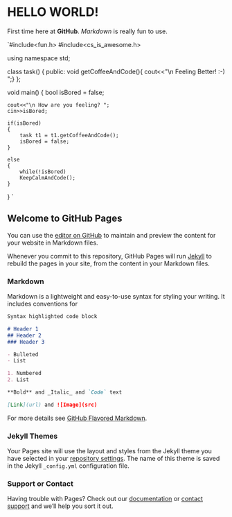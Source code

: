 # HELLO WORLD!

First time here at **GitHub**. _Markdown_ is really fun to use. 

`#include<fun.h>
 #include<cs_is_awesome.h>
 
 using namespace std;
 
 class task()
 {
    public:
      void getCoffeeAndCode(){ cout<<"\n Feeling Better! :-) ";}
 };
  
 void main()
 {
    bool isBored = false;
    
    cout<<"\n How are you feeling? ";
    cin>>isBored;
    
    if(isBored)
    {
        task t1 = t1.getCoffeeAndCode();
        isBored = false;
    }
    
    else
    {
        while(!isBored)
        KeepCalmAndCode();
    }
    
  }
`



## Welcome to GitHub Pages

You can use the [editor on GitHub](https://github.com/kalutes/CS193_Fall18_Lab1/edit/master/index.md) to maintain and preview the content for your website in Markdown files.

Whenever you commit to this repository, GitHub Pages will run [Jekyll](https://jekyllrb.com/) to rebuild the pages in your site, from the content in your Markdown files.

### Markdown

Markdown is a lightweight and easy-to-use syntax for styling your writing. It includes conventions for

```markdown
Syntax highlighted code block

# Header 1
## Header 2
### Header 3

- Bulleted
- List

1. Numbered
2. List

**Bold** and _Italic_ and `Code` text

[Link](url) and ![Image](src)
```

For more details see [GitHub Flavored Markdown](https://guides.github.com/features/mastering-markdown/).

### Jekyll Themes

Your Pages site will use the layout and styles from the Jekyll theme you have selected in your [repository settings](https://github.com/kalutes/CS193_Fall18_Lab1/settings). The name of this theme is saved in the Jekyll `_config.yml` configuration file.

### Support or Contact

Having trouble with Pages? Check out our [documentation](https://help.github.com/categories/github-pages-basics/) or [contact support](https://github.com/contact) and we’ll help you sort it out.
